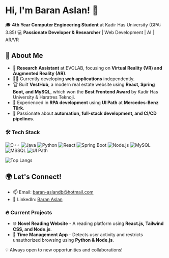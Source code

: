 # Hi, I'm Baran Aslan! 👋

🎓 **4th Year Computer Engineering Student** at Kadir Has University (GPA: 3.85)
💻 **Passionate Developer & Researcher** | Web Development | AI | AR/VR

## 🚀 About Me
- 🔬 **Research Assistant** at EVOLAB, focusing on **Virtual Reality (VR) and Augmented Reality (AR)**.
- 👨‍💻 Currently developing **web applications** independently.
- 🏆 Built **VestHub**, a modern real estate website using **React, Spring Boot, and MySQL**, which won the **Best Frontend Award** by Kadir Has University & Haratres Teknoji.
- 📡 Experienced in **RPA development** using **UI Path** at **Mercedes-Benz Türk**.
- 🔧 Passionate about **automation, full-stack development, and CI/CD pipelines**.

### 🛠 Tech Stack
![C++](https://img.shields.io/badge/-C++-00599C?style=flat&logo=cplusplus&logoColor=white)
![Java](https://img.shields.io/badge/-Java-007396?style=flat&logo=java)
![Python](https://img.shields.io/badge/-Python-3776AB?style=flat&logo=python&logoColor=white)
![React](https://img.shields.io/badge/-React-61DAFB?style=flat&logo=react&logoColor=white)
![Spring Boot](https://img.shields.io/badge/-Spring%20Boot-6DB33F?style=flat&logo=spring&logoColor=white)
![Node.js](https://img.shields.io/badge/-Node.js-339933?style=flat&logo=node.js&logoColor=white)
![MySQL](https://img.shields.io/badge/-MySQL-4479A1?style=flat&logo=mysql&logoColor=white)
![MSSQL](https://img.shields.io/badge/-MSSQL-CC2927?style=flat&logo=microsoftsqlserver&logoColor=white)
![UI Path](https://img.shields.io/badge/-UI%20Path-FF6F00?style=flat&logo=uipath&logoColor=white)

![Top Langs](https://github-readme-stats.vercel.app/api/top-langs/?username=yourusername&layout=compact&theme=tokyonight)


## 🌍 Let's Connect!
- 📫 Email: [baran-aslandb@hotmail.com](mailto:baran-aslandb@hotmail.com)
- 💼 LinkedIn: [Baran Aslan](https://www.linkedin.com/in/baran-aslan-209172210/)


### 🔥 Current Projects
- 🌐 **Novel Reading Website** - A reading platform using **React.js, Tailwind CSS, and Node.js**.
- 🎯 **Time Management App** - Detects user activity and restricts unauthorized browsing using **Python & Node.js**.


💡 Always open to new opportunities and collaborations!
